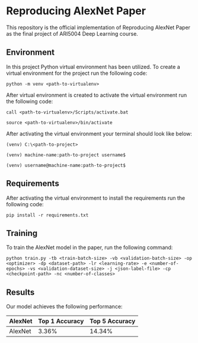 # Reproducing AlexNet Paper

This repository is the official implementation of Reproducing AlexNet Paper as the final project of ARI5004 Deep Learning course.

## Environment

In this project Python virtual environment has been utilized. To create a virtual environment for the project run the following code:

```virtualenv
python -m venv <path-to-virtualenv>
```

After virtual environment is created to activate the virtual environment run the following code:

```windows
call <path-to-virtualenv>/Scripts/activate.bat
```

```linux&macos
source <path-to-virtualenv>/bin/activate
```

After activating the virtual environment your terminal should look like below:

```terminal-windows
(venv) C:\<path-to-project>
```

```terminal-macos
(venv) machine-name:path-to-project username$
```

```terminal-linux
(venv) username@machine-name:path-to-project$
```

## Requirements

After activating the virtual environment to install the requirements run the following code:

```setup
pip install -r requirements.txt
```

## Training

To train the AlexNet model in the paper, run the following command:

```train
python train.py -tb <train-batch-size> -vb <validation-batch-size> -op <optimizer> -dp <dataset-path> -lr <learning-rate> -e <number-of-epochs> -vs <validation-dataset-size> -j <json-label-file> -cp <checkpoint-path> -nc <number-of-classes>
```

## Results

Our model achieves the following performance:

| AlexNet            | Top 1 Accuracy  | Top 5 Accuracy |
| ------------------ |---------------- | -------------- |
| AlexNet            |     3.36%       |      14.34%    |
